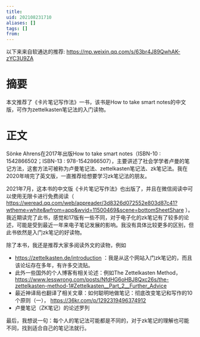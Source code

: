 ```yaml
---
title: 
uid: 202108231710
aliases: []
tags: []
from: 
---
```

以下来来自软通达的推荐: https://mp.weixin.qq.com/s/63br4J89QwhAK-zYC3U9ZA

# 摘要
本文推荐了《卡片笔记写作法》一书，该书是How to take smart notes的中文版，可作为zettelkasten笔记法的入门读物。

# 正文

Sönke Ahrens在2017年出版How to take smart notes（ISBN-10 : 1542866502；ISBN-13 : 978-1542866507），主要讲述了社会学学者卢曼的笔记方法，这套方法可被称为卢曼笔记法、zettelkasten笔记法、zk笔记法。我在2020年啃完了英文版，一直推荐给想要学习zk笔记法的朋友。

2021年7月，这本书的中文版《卡片笔记写作法》也出版了，并且在微信阅读中可以使用无限卡进行免费阅读（ https://weread.qq.com/web/appreader/3d8326d072552e803d87c41?wtheme=white&wfrom=app&wvid=11500469&scene=bottomSheetShare ）。我近期读完了此书，感觉和17版有一些不同，对于电子化的zk笔记有了较多的论述，可能是受到最近一年来电子笔记发展的影响。我没有具体比较更多的区别，但此书依然是入门zk笔记的好读物。

除了本书，我还是推荐大家多阅读外文的读物，例如

- https://zettelkasten.de/introduction ：我是从这个网站入门zk笔记的，而且该论坛存在多年，有许多交流贴。
- 此外一些国外的个人博客有相关论述：例如The Zettelkasten Method， https://www.lesswrong.com/posts/NfdHG6oHBJ8Qxc26s/the-zettelkasten-method-1#Zettelkasten__Part_2__Further_Advice
- 最近神译局也翻译了相关文章：如何聪明地做笔记：彻底改变笔记和写作的10个原则（一）， https://36kr.com/p/1292319496374912
- 卢曼笔记（ZK笔记）的论述罗列


最后，我想说一句：每个人的笔记法可能都是不同的，对于zk笔记的理解也可能不同，找到适合自己的笔记法就行。